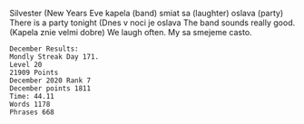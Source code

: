 Silvester (New Years Eve
kapela (band) 
smiat sa (laughter)
oslava (party)
There is a party tonight (Dnes v noci je oslava
The band sounds really good. (Kapela znie velmi dobre)
We laugh often. My sa smejeme casto.



    December Results:
    Mondly Streak Day 171.
    Level 20
    21909 Points 
    December 2020 Rank 7
    December points 1811
    Time: 44.11
    Words 1178
    Phrases 668
